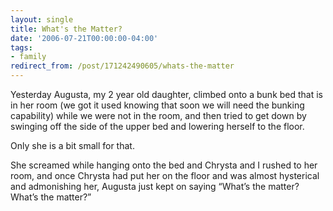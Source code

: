 ```yaml
---
layout: single
title: What's the Matter?
date: '2006-07-21T00:00:00-04:00'
tags:
- family
redirect_from: /post/171242490605/whats-the-matter
---
```

Yesterday Augusta, my 2 year old daughter, climbed onto a bunk bed that is in her room (we got it used knowing that soon we will need the bunking capability) while we were not in the room, and then tried to get down by swinging off the side of the upper bed and lowering herself to the floor.

Only she is a bit small for that.

She screamed while hanging onto the bed and Chrysta and I rushed to her room, and once Chrysta had put her on the floor and was almost hysterical and admonishing her, Augusta just kept on saying &ldquo;What&rsquo;s the matter? What&rsquo;s the matter?&rdquo;
